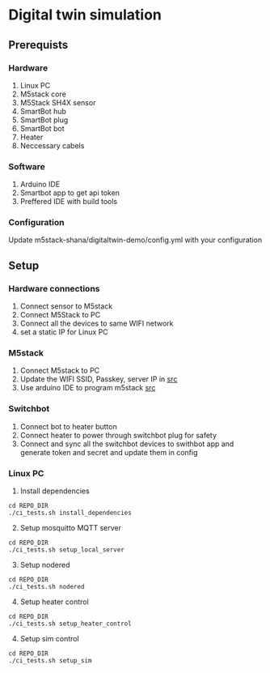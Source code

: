 # Digital twin simulation

## Prerequists

### Hardware

1. Linux PC
2. M5stack core
3. M5Stack SH4X sensor
4. SmartBot hub
5. SmartBot plug
6. SmartBot bot
7. Heater
6. Neccessary cabels

### Software

1. Arduino IDE
2. Smartbot app to get api token
3. Preffered IDE with build tools

### Configuration
Update m5stack-shana/digitaltwin-demo/config.yml with your configuration

## Setup

### Hardware connections

1. Connect sensor to M5stack
2. Connect M5Stack to PC
3. Connect all the devices to same WIFI network
4. set a static IP for Linux PC

### M5stack

1. Connect M5stack to PC
2. Update the WIFI SSID, Passkey, server IP in [src](m5stack_pub_data/m5stack_pub_data.ino)
2. Use arduino IDE to program m5stack [src](m5stack_pub_data/m5stack_pub_data.ino)


### Switchbot

1. Connect bot to heater button
2. Connect heater to power through switchbot plug for safety
3. Connect and sync all the switchbot devices to swithbot app and generate token and secret and update them in config

### Linux PC

1. Install dependencies
```
cd REPO_DIR
./ci_tests.sh install_dependencies
```
2. Setup mosquitto MQTT server
```
cd REPO_DIR
./ci_tests.sh setup_local_server
```
3. Setup nodered
```
cd REPO_DIR
./ci_tests.sh nodered
```
4. Setup heater control
```
cd REPO_DIR
./ci_tests.sh setup_heater_control
```
4. Setup sim control
```
cd REPO_DIR
./ci_tests.sh setup_sim
```
